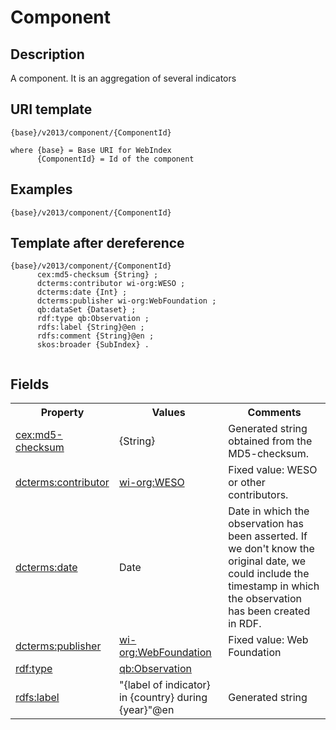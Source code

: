 # Component

## Description

A component. It is an aggregation of several indicators 

## URI template

```
{base}/v2013/component/{ComponentId}

where {base} = Base URI for WebIndex
      {ComponentId} = Id of the component
```

## Examples

```
{base}/v2013/component/{ComponentId}
```

## Template after dereference

``` template
{base}/v2013/component/{ComponentId}
      cex:md5-checksum {String} ;
      dcterms:contributor wi-org:WESO ;
      dcterms:date {Int} ;
      dcterms:publisher wi-org:WebFoundation ;
      qb:dataSet {Dataset} ;
      rdf:type qb:Observation ;
      rdfs:label {String}@en ;
      rdfs:comment {String}@en ;
	  skos:broader {SubIndex} .
	  
```

## Fields

<table>
<tr>
<th>Property</th>
<th>Values</th>
<th>Comments</th>
</tr>

<tr>
<td>
<a href="http://purl.org/weso/ontology/computex#md5-checksum">cex:md5-checksum</a>
</td>
<td>
{String}
</td>
<td>
Generated string obtained from the MD5-checksum.
</td>
</tr>

<tr>
<td>
<a href="http://purl.org/dc/terms/contributor">dcterms:contributor</a>
</td>
<td>
<a href="http://data.webfoundation.org/webindex/organization/WESO">wi-org:WESO</a>
</td>
<td>
Fixed value: WESO or other contributors. 
</td>
</tr>

<tr>
<td>
<a href="http://purl.org/dc/terms/date">dcterms:date</a>
</td>
<td>
Date
</td>
<td>
Date in which the observation has been asserted. If we don't know the original date, we could 
 include the timestamp in which the observation has been created in RDF.
</td>
</tr>

<tr>
<td>
<a href="http://purl.org/dc/terms/publisher">dcterms:publisher</a>
</td>
<td>
<a href="http://data.webfoundation.org/webindex/organization/WebFoundation">wi-org:WebFoundation</a>
</td>
<td>
Fixed value: Web Foundation
</td>
</tr>

<tr>
<td>
<a href="http://www.w3.org/1999/02/22-rdf-syntax-ns#type">rdf:type</a>
</td>
<td>
<a href="http://purl.org/linked-data/cube#Observation">qb:Observation</a>
</td>
</tr>

<tr>
<td>
<a href="http://www.w3.org/2000/01/rdf-schema#label">rdfs:label</a>
</td>
<td>
"{label of indicator} in {country} during {year}"@en
</td>
<td>
Generated string
</td>
</tr>

</table>